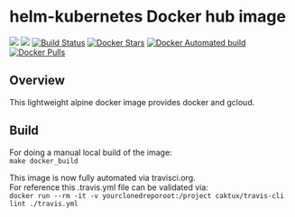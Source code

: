 # helm-kubernetes Docker hub image

[![](https://images.microbadger.com/badges/image/imduffy15/docker-gcloud.svg)](https://microbadger.com/images/imduffy15/docker-gcloud "Get your own image badge on microbadger.com")
[![](https://images.microbadger.com/badges/version/imduffy15/docker-gcloud.svg)](https://microbadger.com/images/imduffy15/docker-gcloud "Get your own version badge on microbadger.com")
[![Build Status](https://travis-ci.org/imduffy15/docker-gcloud.svg?branch=master)](https://travis-ci.org/imduffy15/docker-gcloud)
[![Docker Stars](https://img.shields.io/docker/stars/imduffy15/docker-gcloud.svg?style=flat)](https://hub.docker.com/r/imduffy15/docker-gcloud/)
[![Docker Automated build](https://img.shields.io/docker/automated/imduffy15/docker-gcloud.svg?style=flat)]()
[![Docker Pulls](https://img.shields.io/docker/pulls/imduffy15/docker-gcloud.svg)]()

## Overview

This lightweight alpine docker image provides docker and gcloud.

## Build

For doing a manual local build of the image:  
`make docker_build`

This image is now fully automated via travisci.org.  
For reference this .travis.yml file can be validated via:  
`docker run --rm -it -v yourclonedreporoot:/project caktux/travis-cli lint ./travis.yml`
